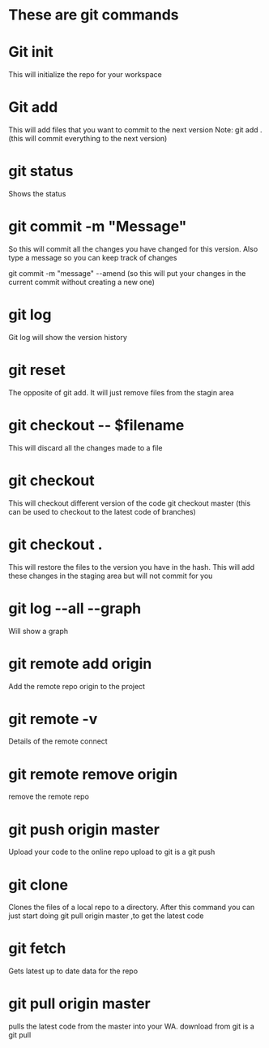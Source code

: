# These are git commands 

# Git init 
This will initialize the repo for your workspace

# Git add 
This will add files that you want to commit to the next version
Note: git add .  (this will commit everything to the next version)

# git status
Shows the status 

# git commit -m "Message"
So this will commit all the changes you have changed for this version. Also type a message so you can keep track of changes

git commit -m "message" --amend    (so this will put your changes in the current commit without creating a new one)

# git log
Git log will show the version history

# git reset
The opposite of git add. It will just remove files from the stagin area

# git checkout -- $filename
This will discard all the changes made to a file

# git checkout <hash>
This will checkout different version of the code
git checkout master  (this can be used to checkout to the latest code of branches)

# git checkout <hash> . 
This will restore the files to the version you have in the hash. This will add these changes in the staging area but will not commit for you

# git log --all --graph
Will show a graph 

# git remote add origin <link>
Add the remote repo origin to the project

# git remote -v
Details of the remote connect

# git remote remove origin
remove the remote repo

# git push origin master
Upload your code to the online repo
upload to git is a git push

# git clone <link> <name of folder you want to put this in>
Clones the files of a local repo to a directory. After this command you can just 
start doing git pull origin master  ,to get the latest code 

# git fetch 
Gets latest up to date data for the repo

# git pull origin master
pulls the latest code from the master into your WA. 
download from git is a git pull

